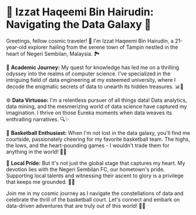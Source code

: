# 🚀 Izzat Haqeemi Bin Hairudin: Navigating the Data Galaxy 🌌
Greetings, fellow cosmic traveler! 👋 I'm Izzat Haqeemi Bin Hairudin, a 21-year-old explorer hailing from the serene town of Tampin nestled in the heart of Negeri Sembilan, Malaysia. 🏞️

🧬 **Academic Journey:** My quest for knowledge has led me on a thrilling odyssey into the realms of computer science. I've specialized in the intriguing field of data engineering at my esteemed university, where I decode the enigmatic secrets of data to unearth its hidden treasures. 📊💎

⚙️ **Data Virtuoso:** I'm a relentless pursuer of all things data! Data analytics, data mining, and the mesmerizing world of data science have captured my imagination. I thrive on those Eureka moments when data weaves its enthralling narratives. 🔍✨

🏀 **Basketball Enthusiast:** When I'm not lost in the data galaxy, you'll find me courtside, passionately cheering for my favorite basketball team. The highs, the lows, and the heart-pounding games - I wouldn't trade them for anything in the world! 🏀💙

🌟 **Local Pride:** But it's not just the global stage that captures my heart. My devotion lies with the Negeri Sembilan FC, our hometown's pride. Supporting local talents and witnessing their ascent to glory is a privilege that keeps me grounded. 🌆💪

Join me in my cosmic journey as I navigate the constellations of data and celebrate the thrill of the basketball court. Let's connect and embark on data-driven adventures that are truly out of this world! 🚀🌟

